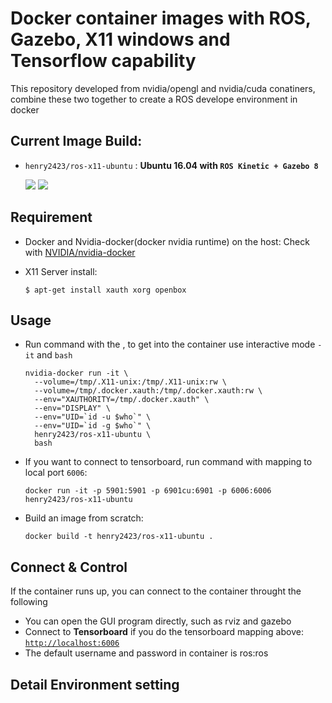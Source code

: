 # Docker container images with ROS, Gazebo, X11 windows and Tensorflow capability
This repository developed from nvidia/opengl and nvidia/cuda conatiners, combine these two together to create a ROS develope environment in docker

## Current Image Build:
* `henry2423/ros-x11-ubuntu` : __Ubuntu 16.04 with `ROS Kinetic + Gazebo 8`__

  [![](https://images.microbadger.com/badges/version/henry2423/ros-x11-ubuntu:latest.svg)](https://hub.docker.com/r/henry2423/ros-x11-ubuntu/) [![](https://images.microbadger.com/badges/image/henry2423/ros-x11-ubuntu:latest.svg)](https://microbadger.com/images/henry2423/ros-x11-ubuntu:latest)

## Requirement
* Docker and Nvidia-docker(docker nvidia runtime) on the host: Check with [NVIDIA/nvidia-docker](https://github.com/NVIDIA/nvidia-docker)
* X11 Server install:

      $ apt-get install xauth xorg openbox

## Usage
- Run command with the , to get into the container use interactive mode `-it` and `bash`

      nvidia-docker run -it \
        --volume=/tmp/.X11-unix:/tmp/.X11-unix:rw \
        --volume=/tmp/.docker.xauth:/tmp/.docker.xauth:rw \
        --env="XAUTHORITY=/tmp/.docker.xauth" \
        --env="DISPLAY" \
        --env="UID=`id -u $who`" \
        --env="UID=`id -g $who`" \
        henry2423/ros-x11-ubuntu \
        bash

- If you want to connect to tensorboard, run command with mapping to local port `6006`:
      
      docker run -it -p 5901:5901 -p 6901cu:6901 -p 6006:6006 henry2423/ros-x11-ubuntu

- Build an image from scratch:

      docker build -t henry2423/ros-x11-ubuntu .

## Connect & Control
If the container runs up, you can connect to the container throught the following
* You can open the GUI program directly, such as rviz and gazebo 
* Connect to __Tensorboard__ if you do the tensorboard mapping above: [`http://localhost:6006`](http://localhost:6006)
* The default username and password in container is ros:ros

## Detail Environment setting
